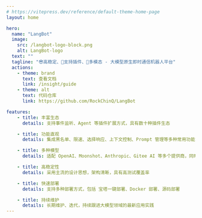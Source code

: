 ```yaml
---
# https://vitepress.dev/reference/default-theme-home-page
layout: home

hero:
  name: "LangBot"
  image:
    src: /langbot-logo-block.png
    alt: LangBot-logo
  text: ""
  tagline: "😎高稳定、🧩支持插件、🦄多模态 - 大模型原生即时通信机器人平台"
  actions:
    - theme: brand
      text: 查看文档
      link: /insight/guide
    - theme: alt
      text: 代码仓库
      link: https://github.com/RockChinQ/LangBot

features:
    - title: 丰富生态
      details: 支持事件监听、Agent 等插件扩展方式，具有数十种插件生态

    - title: 功能直观
      details: 集成黑名单、限速、选择响应、上下文控制、Prompt 管理等多种常用功能

    - title: 多种模型
      details: 适配 OpenAI、Moonshot、Anthropic、Gitee AI 等多个提供商，同时深度支持 OneAPI

    - title: 高稳定性
      details: 采用主流的设计思想，架构清晰，具有高测试覆盖率

    - title: 快速部署
      details: 支持多种部署方式，包括 宝塔一键部署、Docker 部署、源码部署

    - title: 持续维护
      details: 长期维护、迭代，持续跟进大模型领域的最新应用实践
---
```


